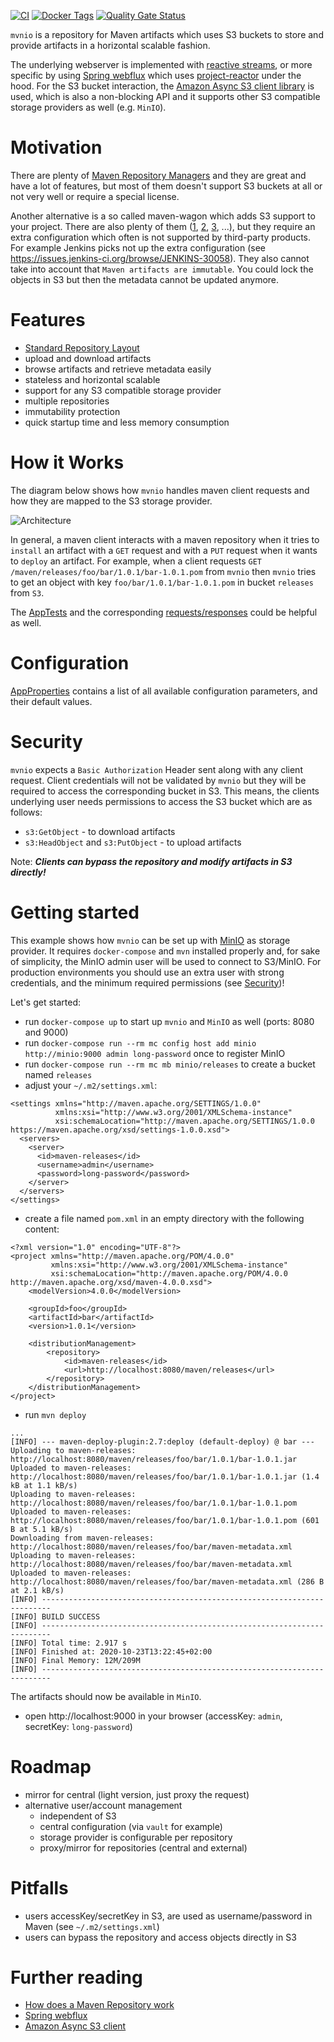 [![CI](https://github.com/j3t/mvnio/workflows/CI/badge.svg)](https://github.com/j3t/mvnio/actions?query=workflow%3ACI) 
[![Docker Tags](https://img.shields.io/docker/v/jtlabs/mvnio)](https://hub.docker.com/r/jtlabs/mvnio/tags)
[![Quality Gate Status](https://sonarcloud.io/api/project_badges/measure?project=j3t_mvnio&metric=alert_status)](https://sonarcloud.io/dashboard?id=j3t_mvnio)
 
`mvnio` is a repository for Maven artifacts which uses S3 buckets to store and provide artifacts in a horizontal scalable fashion. 

The underlying webserver is implemented with [reactive streams](https://www.reactive-streams.org/), or more specific by using [Spring webflux](https://docs.spring.io/spring-framework/docs/current/spring-framework-reference/web-reactive.html#webflux) which uses [project-reactor](https://projectreactor.io/) under the hood. For the S3 bucket interaction, the [Amazon Async S3 client library](https://docs.aws.amazon.com/sdk-for-java/v2/developer-guide/basics-async.html) is used, which is also a non-blocking API and it supports other S3 compatible storage providers as well (e.g. `MinIO`).

# Motivation
There are plenty of [Maven Repository Managers](https://maven.apache.org/repository-management.html#available-repository-managers) and they are great and have a lot of features, but most of them doesn't support S3 buckets at all or not very well or require a special license.

Another alternative is a so called maven-wagon which adds S3 support to your project. There are also plenty of them ([1](https://github.com/gkatzioura/CloudStorageMaven), [2](https://github.com/jcaddel/maven-s3-wagon), [3](https://github.com/seahen/maven-s3-wagon), ...), but they require an extra configuration which often is not supported by third-party products. For example Jenkins picks not up the extra configuration (see https://issues.jenkins-ci.org/browse/JENKINS-30058). They also cannot take into account that `Maven artifacts are immutable`. You could lock the objects in S3 but then the metadata cannot be updated anymore.

# Features
* [Standard Repository Layout](https://cwiki.apache.org/confluence/display/MAVENOLD/Repository+Layout+-+Final)
* upload and download artifacts
* browse artifacts and retrieve metadata easily
* stateless and horizontal scalable
* support for any S3 compatible storage provider
* multiple repositories
* immutability protection
* quick startup time and less memory consumption

# How it Works
The diagram below shows how `mvnio` handles maven client requests and how they are mapped to the S3 storage provider.

![Architecture](https://plantuml.j3t.urown.cloud/png/ootBKz2rKyWjoylCLx1IS7SDKSWlKWW83Od9qyzDB4lDqwykIYt8ByuioI-ghDMlJYmgoKnBJ2wfvO9e0UeDDWPfJ2tnJyfAJIu1Qo-5ScBoaagJirDBR94DqL78JgsqHJ89Q03C2GXJWGm0)

In general, a maven client interacts with a maven repository when it tries to `install` an artifact with a `GET` request and with a `PUT` request when it wants to `deploy` an artifact. For example, when a client requests `GET /maven/releases/foo/bar/1.0.1/bar-1.0.1.pom` from `mvnio` then `mvnio` tries to get an object with key `foo/bar/1.0.1/bar-1.0.1.pom` in bucket `releases` from `S3`.

The [AppTests](src/test/java/com/github/j3t/mvnio/AppTests.java) and the corresponding [requests/responses](docs/app-tests) could be helpful as well.

# Configuration
[AppProperties](src/main/java/com/github/j3t/mvnio/AppProperties.java) contains a list of all available configuration parameters, and their default values.  

# Security
`mvnio` expects a `Basic Authorization` Header sent along with any client request. Client credentials will not be validated by `mvnio` but they will be required to access the corresponding bucket in S3. This means, the clients underlying user needs permissions to access the S3 bucket which are as follows:

* `s3:GetObject` - to download artifacts
* `s3:HeadObject` and `s3:PutObject` - to upload artifacts

Note: ***Clients can bypass the repository and modify artifacts in S3 directly!***

# Getting started
This example shows how `mvnio` can be set up with [MinIO](https://min.io/) as storage provider. It requires `docker-compose` and `mvn` installed properly and, for sake of simplicity, the MinIO admin user will be used to connect to S3/MinIO. For production environments you should use an extra user with strong credentials, and the minimum required permissions (see [Security](#security))!

Let's get started:
* run `docker-compose up` to start up `mvnio` and `MinIO` as well (ports: 8080 and 9000)
* run `docker-compose run --rm mc config host add minio http://minio:9000 admin long-password` once to register MinIO
* run `docker-compose run --rm mc mb minio/releases` to create a bucket named `releases`
* adjust your `~/.m2/settings.xml`:
```
<settings xmlns="http://maven.apache.org/SETTINGS/1.0.0"
          xmlns:xsi="http://www.w3.org/2001/XMLSchema-instance"
          xsi:schemaLocation="http://maven.apache.org/SETTINGS/1.0.0 https://maven.apache.org/xsd/settings-1.0.0.xsd">
  <servers>
    <server>
      <id>maven-releases</id>
      <username>admin</username>
      <password>long-password</password>
    </server>
  </servers>
</settings>
```
* create a file named `pom.xml` in an empty directory with the following content:
```
<?xml version="1.0" encoding="UTF-8"?>
<project xmlns="http://maven.apache.org/POM/4.0.0"
         xmlns:xsi="http://www.w3.org/2001/XMLSchema-instance"
         xsi:schemaLocation="http://maven.apache.org/POM/4.0.0 http://maven.apache.org/xsd/maven-4.0.0.xsd">
    <modelVersion>4.0.0</modelVersion>

    <groupId>foo</groupId>
    <artifactId>bar</artifactId>
    <version>1.0.1</version>

    <distributionManagement>
        <repository>
            <id>maven-releases</id>
            <url>http://localhost:8080/maven/releases</url>
        </repository>
    </distributionManagement>
</project>
```
* run `mvn deploy`
```
...
[INFO] --- maven-deploy-plugin:2.7:deploy (default-deploy) @ bar ---
Uploading to maven-releases: http://localhost:8080/maven/releases/foo/bar/1.0.1/bar-1.0.1.jar
Uploaded to maven-releases: http://localhost:8080/maven/releases/foo/bar/1.0.1/bar-1.0.1.jar (1.4 kB at 1.1 kB/s)
Uploading to maven-releases: http://localhost:8080/maven/releases/foo/bar/1.0.1/bar-1.0.1.pom
Uploaded to maven-releases: http://localhost:8080/maven/releases/foo/bar/1.0.1/bar-1.0.1.pom (601 B at 5.1 kB/s)
Downloading from maven-releases: http://localhost:8080/maven/releases/foo/bar/maven-metadata.xml
Uploading to maven-releases: http://localhost:8080/maven/releases/foo/bar/maven-metadata.xml
Uploaded to maven-releases: http://localhost:8080/maven/releases/foo/bar/maven-metadata.xml (286 B at 2.1 kB/s)
[INFO] ------------------------------------------------------------------------
[INFO] BUILD SUCCESS
[INFO] ------------------------------------------------------------------------
[INFO] Total time: 2.917 s
[INFO] Finished at: 2020-10-23T13:22:45+02:00
[INFO] Final Memory: 12M/209M
[INFO] ------------------------------------------------------------------------
```
The artifacts should now be available in `MinIO`.
* open http://localhost:9000 in your browser (accessKey: `admin`, secretKey: `long-password`)

# Roadmap
* mirror for central (light version, just proxy the request)
* alternative user/account management
    * independent of S3
    * central configuration (via `vault` for example)
    * storage provider is configurable per repository
    * proxy/mirror for repositories (central and external)

# Pitfalls
* users accessKey/secretKey in S3, are used as username/password in Maven (see `~/.m2/settings.xml`)
* users can bypass the repository and access objects directly in S3

# Further reading
* [How does a Maven Repository work](https://blog.packagecloud.io/eng/2017/03/09/how-does-a-maven-repository-work/)
* [Spring webflux](https://docs.spring.io/spring-framework/docs/current/spring-framework-reference/web-reactive.html#webflux)
* [Amazon Async S3 client](https://docs.aws.amazon.com/sdk-for-java/v2/developer-guide/basics-async.html)